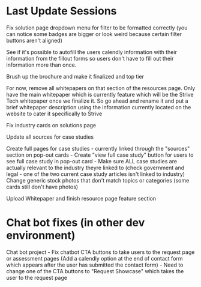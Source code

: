 # Last Update Sessions


Fix solution page dropdown menu for filter to be formatted correctly (you can notice some badges are bigger or look weird because certain filter buttons aren't aligned)

See if it's possible to autofill the users calendly information with their information from the fillout forms so users don't have to fill out their information more than once.

Brush up the brochure and make it finalized and top tier

For now, remove all whitepapers on that section of the resources page. Only have the main whitepaper which is currently feature which will be the Strive Tech whitepaper once we finalize it. So go ahead and rename it and put a brief whitepaper description using the information currently located on the website to cater it specifically to Strive

Fix industry cards on solutions page

Update all sources for case studies

Create full pages for case studies - currently linked through the "sources" section on pop-out cards
    - Create "view full case study" button for users to see full case study in pop-out card
    - Make sure ALL case studies are actually relevant to the industry theyre linked to (check government and legal - one of the two current case study articles isn't linked to industry)
Change generic stock photos that don't match topics or categories (some cards still don't have photos)


Upload Whitepaper and finish resource page feature section

# Chat bot fixes (in other dev environment)

Chat bot project - Fix chatbot CTA buttons to take users to the request page or assessment pages (Add a calendly option at the end of contact form which appears after the user has submitted the contact form) - Need to change one of the CTA buttons to "Request Showcase" which takes the user to the request page